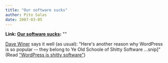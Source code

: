 ```yaml
---
title: "Our software sucks"
author: Pito Salas
date: 2007-03-05
---
```


**Link: [Our software sucks](None):** ""

[Dave
Winer](<http://stories.scripting.com/2007/03/05/wordpressIsShittySoftware.html>)
says it well (as usual): "Here's another reason why WordPress is so popular --
they belong to Ye Old Schoole of Shitty Software …snip]" (Read ["WordPress is
shitty
software"](<http://stories.scripting.com/2007/03/05/wordpressIsShittySoftware.html>))



